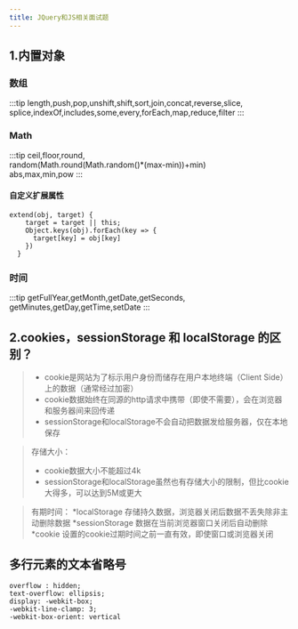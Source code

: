 ```yaml
---
title: JQuery和JS相关面试题
---
```

## 1.内置对象

### 数组
  :::tip
  length,push,pop,unshift,shift,sort,join,concat,reverse,slice,<br/>
  splice,indexOf,includes,some,every,forEach,map,reduce,filter
  :::

### Math
  :::tip
  ceil,floor,round,<br/>
  random(Math.round(Math.random()*(max-min))+min)<br/>
  abs,max,min,pow
  :::

#### 自定义扩展属性
  ```markup
  extend(obj, target) {
      target = target || this;
      Object.keys(obj).forEach(key => {
        target[key] = obj[key]
      })
    }
  ```
### 时间
  :::tip
  getFullYear,getMonth,getDate,getSeconds,<br/>
  getMinutes,getDay,getTime,setDate
  :::

## 2.cookies，sessionStorage 和 localStorage 的区别？

>* cookie是网站为了标示用户身份而储存在用户本地终端（Client Side）上的数据（通常经过加密）
>* cookie数据始终在同源的http请求中携带（即使不需要），会在浏览器和服务器间来回传递
>* sessionStorage和localStorage不会自动把数据发给服务器，仅在本地保存

>存储大小：
>* cookie数据大小不能超过4k
>* sessionStorage和localStorage虽然也有存储大小的限制，但比cookie大得多，可以达到5M或更大

>有期时间：
>*localStorage 存储持久数据，浏览器关闭后数据不丢失除非主动删除数据
>*sessionStorage 数据在当前浏览器窗口关闭后自动删除
>*cookie 设置的cookie过期时间之前一直有效，即使窗口或浏览器关闭

## 多行元素的文本省略号
```markup
overflow : hidden;
text-overflow: ellipsis;
display: -webkit-box;
-webkit-line-clamp: 3;
-webkit-box-orient: vertical
```
